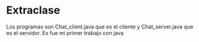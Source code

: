 # Extraclase
Los programas son Chat_client.java que es el cliente y Chat_server.java que es el servidor. Es fue mi primer trabajo con java

